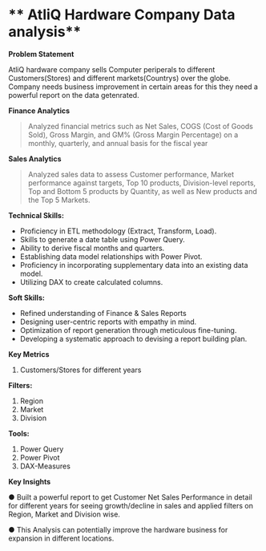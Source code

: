 # ** AtliQ Hardware Company Data analysis**

**Problem Statement**

AtliQ hardware company sells Computer periperals to different Customers(Stores) and different markets(Countrys) over the globe. Company needs business improvement in certain areas for this they need a powerful report on the data getenrated. 

**Finance Analytics**

> Analyzed financial metrics such as Net Sales, COGS (Cost of Goods Sold), Gross Margin, and GM% (Gross Margin Percentage) on a monthly, quarterly, and annual basis for the fiscal year

**Sales Analytics**

> Analyzed sales data to assess Customer performance, Market performance against targets, Top 10 products, Division-level reports, Top and Bottom 5 products by Quantity, as well as New products and the Top 5 Markets.

**Technical Skills:**

- Proficiency in ETL methodology (Extract, Transform, Load).
- Skills to generate a date table using Power Query.
- Ability to derive fiscal months and quarters.
- Establishing data model relationships with Power Pivot.
- Proficiency in incorporating supplementary data into an existing data model.
- Utilizing DAX to create calculated columns.

**Soft Skills:**

- Refined understanding of Finance & Sales Reports
- Designing user-centric reports with empathy in mind.
- Optimization of report generation through meticulous fine-tuning.
- Developing a systematic approach to devising a report building plan.

**Key Metrics**
1. Customers/Stores for different years

**Filters:**
1. Region
2. Market
3. Division

**Tools:**
1. Power Query
2. Power Pivot
3. DAX-Measures 

**Key Insights**
   
●	Built a powerful report to get Customer Net Sales Performance in detail for different years for seeing growth/decline in sales and applied filters on Region, Market and Division wise.

●	This Analysis can potentially improve the hardware business for expansion in different locations.

 

